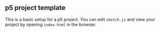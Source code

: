 ## p5 project template

This is a basic setup for a p5 project. You can edit `sketch.js` and view your project by opening `index.html` in the browser. 
